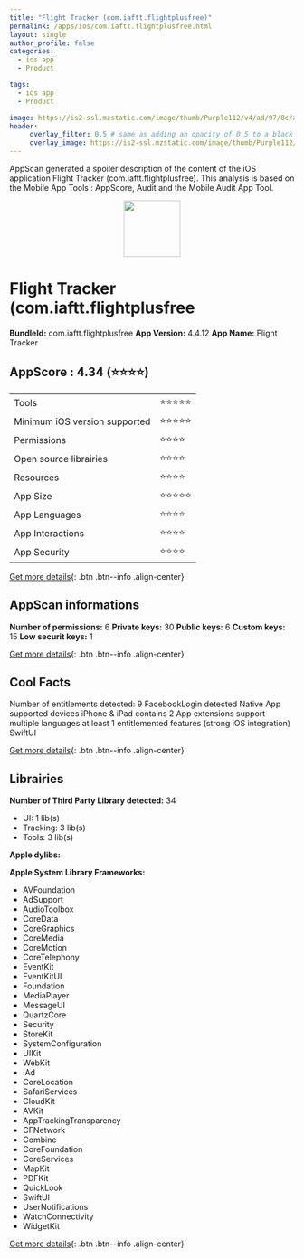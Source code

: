 ```yaml
---
title: "Flight Tracker (com.iaftt.flightplusfree)"
permalink: /apps/ios/com.iaftt.flightplusfree.html
layout: single
author_profile: false
categories: 
  - ios app 
  - Product 

tags: 
  - ios app 
  - Product 

image: https://is2-ssl.mzstatic.com/image/thumb/Purple112/v4/ad/97/8c/ad978c1f-92cb-a786-80c6-ac5a16cfbdb3/AppIcon-0-1x_U007emarketing-0-7-0-0-85-220-0.png/512x512bb.jpg
header: 
     overlay_filter: 0.5 # same as adding an opacity of 0.5 to a black background
     overlay_image: https://is2-ssl.mzstatic.com/image/thumb/Purple112/v4/ad/97/8c/ad978c1f-92cb-a786-80c6-ac5a16cfbdb3/AppIcon-0-1x_U007emarketing-0-7-0-0-85-220-0.png/512x512bb.jpg
---
```

AppScan generated a spoiler description of the content of the iOS application Flight Tracker (com.iaftt.flightplusfree). This analysis is based on the Mobile App Tools : AppScore, Audit and the Mobile Audit App Tool.

  
  
<div style="text-align: center;"><img src="https://is2-ssl.mzstatic.com/image/thumb/Purple112/v4/ad/97/8c/ad978c1f-92cb-a786-80c6-ac5a16cfbdb3/AppIcon-0-1x_U007emarketing-0-7-0-0-85-220-0.png/512x512bb.jpg" width="100" height="100"></div>  
  
# Flight Tracker (com.iaftt.flightplusfree

**BundleId:** com.iaftt.flightplusfree
**App Version:** 4.4.12
**App Name:** Flight Tracker


## AppScore : 4.34 (⭐️⭐️⭐️⭐️) 

<table>
<tr><td> Tools </td><td> ⭐️⭐️⭐️⭐️⭐️ </td></tr>
<tr><td> Minimum iOS version supported </td><td> ⭐️⭐️⭐️⭐️⭐️ </td></tr>
<tr><td> Permissions </td><td> ⭐️⭐️⭐️⭐️ </td></tr>
<tr><td> Open source librairies </td><td> ⭐️⭐️⭐️⭐️ </td></tr>
<tr><td> Resources </td><td> ⭐️⭐️⭐️⭐️ </td></tr>
<tr><td> App Size </td><td> ⭐️⭐️⭐️⭐️⭐️ </td></tr>
<tr><td> App Languages </td><td> ⭐️⭐️⭐️⭐️ </td></tr>
<tr><td> App Interactions </td><td> ⭐️⭐️⭐️⭐️ </td></tr>
<tr><td> App Security </td><td> ⭐️⭐️⭐️⭐️ </td></tr>
</table>

[Get more details](/pricing.html){: .btn .btn--info .align-center}  
  
## AppScan informations 

**Number of permissions:** 6
**Private keys:** 30
**Public keys:** 6
**Custom keys:** 15
**Low securit keys:** 1
  
[Get more details](/pricing.html){: .btn .btn--info .align-center}

## Cool Facts

Number of entitlements detected: 9
FacebookLogin detected
Native App
supported devices iPhone & iPad
contains 2 App extensions
support multiple languages
at least 1 entitlemented features (strong iOS integration)
SwiftUI
  
[Get more details](/pricing.html){: .btn .btn--info .align-center}

## Librairies 
**Number of Third Party Library detected:** 34
- UI: 1 lib(s)
- Tracking: 3 lib(s)
- Tools: 3 lib(s)

**Apple dylibs:**


**Apple System Library Frameworks:**
- AVFoundation
- AdSupport
- AudioToolbox
- CoreData
- CoreGraphics
- CoreMedia
- CoreMotion
- CoreTelephony
- EventKit
- EventKitUI
- Foundation
- MediaPlayer
- MessageUI
- QuartzCore
- Security
- StoreKit
- SystemConfiguration
- UIKit
- WebKit
- iAd
- CoreLocation
- SafariServices
- CloudKit
- AVKit
- AppTrackingTransparency
- CFNetwork
- Combine
- CoreFoundation
- CoreServices
- MapKit
- PDFKit
- QuickLook
- SwiftUI
- UserNotifications
- WatchConnectivity
- WidgetKit


  
[Get more details](/pricing.html){: .btn .btn--info .align-center}

